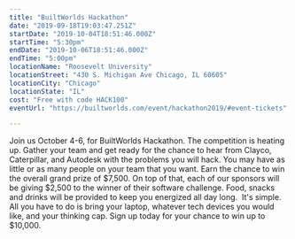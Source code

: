 ```yaml
---
title: "BuiltWorlds Hackathon"
date: "2019-09-18T19:03:47.251Z"
startDate: "2019-10-04T18:51:46.000Z"
startTime: "5:30pm"
endDate: "2019-10-06T18:51:46.000Z"
endTime: "5:00pm"
locationName: "Roosevelt University"
locationStreet: "430 S. Michigan Ave Chicago, IL 60605"
locationCity: "Chicago"
locationState: "IL"
cost: "Free with code HACK100"
eventUrl: "https://builtworlds.com/event/hackathon2019/#event-tickets"

---
```


Join us October 4-6, for BuiltWorlds Hackathon. The competition is heating up. Gather your team and get ready for the chance to hear from Clayco, Caterpillar, and Autodesk with the problems you will hack. You may have as little or as many people on your team that you want. Earn the chance to win the overall grand prize of $7,500. On top of that, each of our sponsors will be giving $2,500 to the winner of their software challenge. Food, snacks and drinks will be provided to keep you energized all day long.  It's simple. All you have to do is bring your laptop, whatever tech devices you would like, and your thinking cap. Sign up today for your chance to win up to $10,000. 

